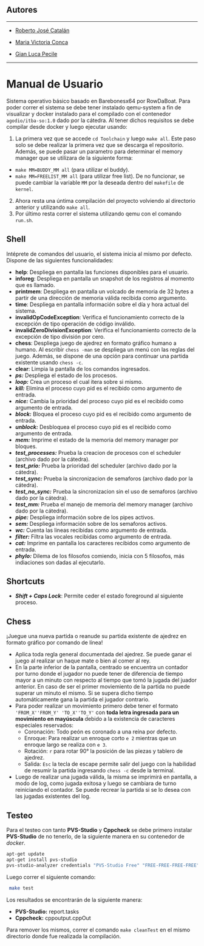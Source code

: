 ## Autores
<hr>

- [Roberto José Catalán](https://github.com/rcatalan98)

- [Maria Victoria Conca](https://github.com/Mickyconca)
 
- [Gian Luca Pecile](https://github.com/glpecile)

<hr>

# Manual de Usuario
Sistema operativo básico basado en Barebonesx64 por RowDaBoat. Para poder correr el sistema se debe tener instalado qemu-system a fin de visualizar y docker instalado para el compilado con el contenedor `agodio/itba-so:1.0` dado por la cátedra. Al tener dichos requisitos se debe compilar desde docker y luego ejecutar usando:
1. La primera vez que se accede ```cd Toolchain``` y luego ```make all```. Este paso solo se debe realizar la primera vez que se descarga el repositorio. Además, se puede pasar un parametro para determinar el memory manager que se utilizara de la siguiente forma: 
- `make MM=BUDDY_MM all` (para utilizar el buddy).
- `make MM=FREELIST_MM all` (para utilizar free list).
De no funcionar, se puede cambiar la variable `MM` por la deseada dentro del `makefile` de `kernel`. 
2. Ahora resta una úntima compilación del proyecto volviendo al directorio anterior y utilizando ```make all```.
3. Por último resta correr el sistema utilizando qemu con el comando ```run.sh```.

## Shell
Intéprete de comandos del usuario, el sistema inicia al mismo por defecto. 
Dispone de las siguientes funcionalidades:
- **help**: Despliega en pantalla las funciones disponibles para el usuario. 
- **inforeg**: Despliega en pantalla un snapshot de los registros al momento que es llamado.
- **printmem**: Despliega en pantalla un volcado de memoria de 32 bytes a partir de una dirección de memoria válida recibida como argumento.
- **time**: Despliega en pantalla información sobre el día y hora actual del sistema.
- **invalidOpCodeException**: Verifica el funcionamiento correcto de la excepción de tipo operación de código inválido.
- **invalidZeroDivisionException**: Verifica el funcionamiento correcto de la excepción de tipo división por cero.
- **chess**: Despliega juego de ajedrez en formato gráfico humano a humano. Al escribir ```chess -man``` se despliega un menú con las reglas del juego. Además, se dispone de una opción para continuar una partida existente usando ```chess -c```. 
- **clear**: Limpia la pantalla de los comandos ingresados.
- ***ps:*** Despliega el estado de los procesos.
- ***loop:*** Crea un proceso el cual itera sobre si mismo.
- ***kill:*** Elimina el proceso cuyo pid es el recibido como argumento de entrada.
- ***nice:*** Cambia la prioridad del proceso cuyo pid es el recibido como argumento de entrada.
- ***block:*** Bloquea el proceso cuyo pid es el recibido como argumento de entrada.
- ***unblock:*** Desbloquea el proceso cuyo pid es el recibido como argumento de entrada.
- ***mem:*** Imprime el estado de la memoria del memory manager por bloques.
- ***test_processes:*** Prueba la creacion de procesos con el scheduler (archivo dado por la cátedra).
- ***test_prio:*** Prueba la prioridad del scheduler (archivo dado por la cátedra).
- ***test_sync:*** Prueba la sincronizacion de semaforos (archivo dado por la cátedra).
- ***test_no_sync:*** Prueba la sincronizacion sin el uso de semaforos (archivo dado por la cátedra).
- ***test_mm:*** Prueba el manejo de memoria del memory manager (archivo dado por la cátedra).
- ***pipe:*** Despliega información sobre de los pipes activos.
- ***sem:*** Despliega información sobre de los semaforos activos.
- ***wc:*** Cuenta las lineas recibidas como argumento de entrada.
- ***filter:*** Filtra las vocales recibidas como argumento de entrada.
- ***cat:*** Imprime en pantalla los caracteres recibidos como argumento de entrada.
- ***phylo:*** Dilema de los filosofos comiendo, inicia con 5 filosofos, más indiaciones son dadas al ejecutarlo.

## Shortcuts
- ***Shift + Caps Lock***: Permite ceder el estado foreground al siguiente proceso.

## Chess
¡Juegue una nueva partida o reanude su partida existente de ajedrez en formato gráfico por comando de línea! 
- Aplica toda regla general documentada del ajedrez. Se puede ganar el juego al realizar un haque mate o bien al comer al rey.
- En la parte inferior de la pantalla, centrado se encuentra un contador por turno donde el jugador no puede tener de diferencia de tiempo mayor a un minuto con respecto al tiempo que tomó la jugada del juador anterior. En caso de ser el primer moviemiento de la partida no puede superar un minuto el mismo. Si se supera dicho tiempo automáticamente gana la partida el jugador contrario.
- Para poder realizar un movimiento primero debe tener el formato ```'FROM_X''FROM_Y' 'TO_X''TO_Y'``` con **toda letra ingresada para un movimiento en mayúscula** debido a la existencia de caracteres especiales reservados:
  - Coronación: Todo peón es coronado a una reína por defecto.
  - Enroque: Para realizar un enroque corto ```e 2``` mientras que un enroque largo se realiza con ```e 3```.
  - Rotación: ```r``` para rotar 90° la posición de las piezas y tablero de ajedrez.
  - Salida: ```Esc``` la tecla de escape permite salir del juego con la habilidad de resumir la partida ingresando ```chess -c``` desde la terminal.
- Luego de realizar una jugada válida, la misma se imprimirá en pantalla, a modo de log, como jugada exitosa y luego se cambiara de turno reiniciando el contador. Se puede recrear la partida si se lo desea con las jugadas existentes del log.

## Testeo

Para el testeo con tanto **PVS-Studio** y **Cppcheck** se debe primero instalar **PVS-Studio** de no tenerlo, de la siguiente manera en su contenedor de *docker*.
```bash
apt-get update
apt-get install pvs-studio
pvs-studio-analyzer credentials "PVS-Studio Free" "FREE-FREE-FREE-FREE"
```
Luego correr el siguiente comando:
```bash
 make test
```
Los resultados se encontrarán de la siguiente manera:

 - **PVS-Studio:** report.tasks
 - **Cppcheck:** cppoutput.cppOut

Para remover los mismos, correr el comando `make cleanTest` en el mismo directorio donde fue realizada la compilación.
